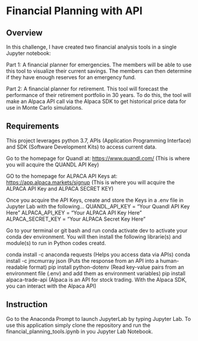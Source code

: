 # Financial Planning with API

**Overview**
----
In this challenge, I have created two financial analysis tools in a single Jupyter notebook:

Part 1: A financial planner for emergencies. The members will be able to use this tool to visualize their current savings. The members can then determine if they have enough reserves for an emergency fund.

Part 2: A financial planner for retirement. This tool will forecast the performance of their retirement portfolio in 30 years. To do this, the tool will make an Alpaca API call via the Alpaca SDK to get historical price data for use in Monte Carlo simulations.

**Requirements**
----
This project leverages python 3.7, APIs (Application Programming Interface) and SDK (Software Development Kits) to access current data.

Go to the homepage for Quandl at: https://www.quandl.com/ (This is where you will acquire the QUANDL API Key)

GO to the homepage for ALPACA API Keys at: https://app.alpaca.markets/signup (This is where you will acquire the ALPACA API Key and ALPACA SECRET KEY)

Once you acquire the API Keys, create and store the Keys in a .env file in Jupyter Lab with the following... QUANDL_API_KEY = “Your Quandl API Key Here” ALPACA_API_KEY = “Your ALPACA API Key Here” ALPACA_SECRET_KEY = “Your ALPACA Secret Key Here”

Go to your terminal or git bash and run conda activate dev to activate your conda dev environment. You will then install the following librarie(s) and module(s) to run in Python codes creatd.

conda install -c anaconda requests (Helps you access data via APIs) conda install -c jmcmurray json (Puts the response from an API into a human-readable format) pip install python-dotenv (Read key-value pairs from an environment file (.env) and add them as environment variables) pip install alpaca-trade-api (Alpaca is an API for stock trading. With the Alpaca SDK, you can interact with the Alpaca API)

**Instruction**
----
Go to the Anaconda Prompt to launch JupyterLab by typing Jupyter Lab. To use this application simply clone the repository and run the financial_planning_tools.ipynb in you Jupyter Lab Notebook.


